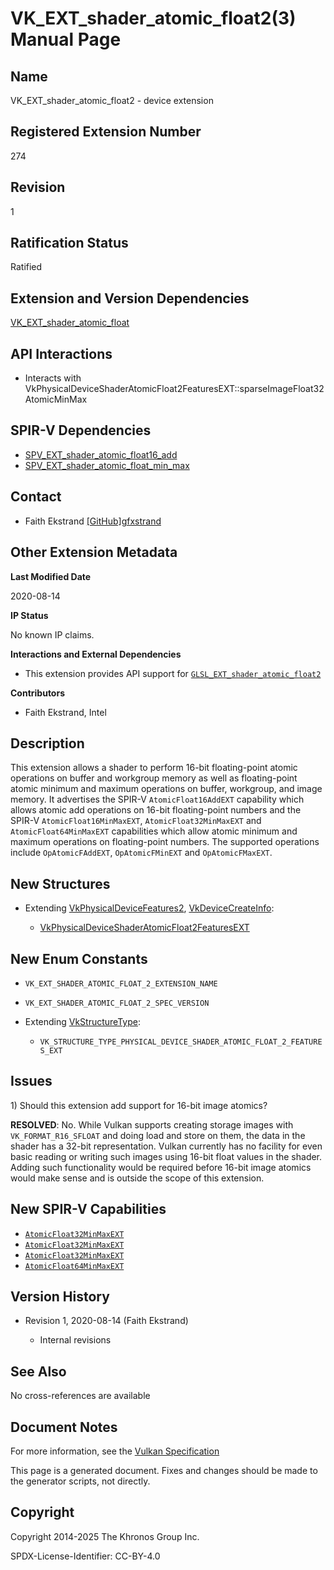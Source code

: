 # VK\_EXT\_shader\_atomic\_float2(3) Manual Page

## Name

VK\_EXT\_shader\_atomic\_float2 - device extension



## [](#_registered_extension_number)Registered Extension Number

274

## [](#_revision)Revision

1

## [](#_ratification_status)Ratification Status

Ratified

## [](#_extension_and_version_dependencies)Extension and Version Dependencies

[VK\_EXT\_shader\_atomic\_float](https://registry.khronos.org/vulkan/specs/latest/man/html/VK_EXT_shader_atomic_float.html)

## [](#_api_interactions)API Interactions

- Interacts with VkPhysicalDeviceShaderAtomicFloat2FeaturesEXT::sparseImageFloat32AtomicMinMax

## [](#_spir_v_dependencies)SPIR-V Dependencies

- [SPV\_EXT\_shader\_atomic\_float16\_add](https://github.khronos.org/SPIRV-Registry/extensions/EXT/SPV_EXT_shader_atomic_float16_add.html)
- [SPV\_EXT\_shader\_atomic\_float\_min\_max](https://github.khronos.org/SPIRV-Registry/extensions/EXT/SPV_EXT_shader_atomic_float_min_max.html)

## [](#_contact)Contact

- Faith Ekstrand [\[GitHub\]gfxstrand](https://github.com/KhronosGroup/Vulkan-Docs/issues/new?body=%5BVK_EXT_shader_atomic_float2%5D%20%40gfxstrand%0A%2AHere%20describe%20the%20issue%20or%20question%20you%20have%20about%20the%20VK_EXT_shader_atomic_float2%20extension%2A)

## [](#_other_extension_metadata)Other Extension Metadata

**Last Modified Date**

2020-08-14

**IP Status**

No known IP claims.

**Interactions and External Dependencies**

- This extension provides API support for [`GLSL_EXT_shader_atomic_float2`](https://github.com/KhronosGroup/GLSL/blob/main/extensions/ext/GLSL_EXT_shader_atomic_float2.txt)

**Contributors**

- Faith Ekstrand, Intel

## [](#_description)Description

This extension allows a shader to perform 16-bit floating-point atomic operations on buffer and workgroup memory as well as floating-point atomic minimum and maximum operations on buffer, workgroup, and image memory. It advertises the SPIR-V `AtomicFloat16AddEXT` capability which allows atomic add operations on 16-bit floating-point numbers and the SPIR-V `AtomicFloat16MinMaxEXT`, `AtomicFloat32MinMaxEXT` and `AtomicFloat64MinMaxEXT` capabilities which allow atomic minimum and maximum operations on floating-point numbers. The supported operations include `OpAtomicFAddEXT`, `OpAtomicFMinEXT` and `OpAtomicFMaxEXT`.

## [](#_new_structures)New Structures

- Extending [VkPhysicalDeviceFeatures2](https://registry.khronos.org/vulkan/specs/latest/man/html/VkPhysicalDeviceFeatures2.html), [VkDeviceCreateInfo](https://registry.khronos.org/vulkan/specs/latest/man/html/VkDeviceCreateInfo.html):
  
  - [VkPhysicalDeviceShaderAtomicFloat2FeaturesEXT](https://registry.khronos.org/vulkan/specs/latest/man/html/VkPhysicalDeviceShaderAtomicFloat2FeaturesEXT.html)

## [](#_new_enum_constants)New Enum Constants

- `VK_EXT_SHADER_ATOMIC_FLOAT_2_EXTENSION_NAME`
- `VK_EXT_SHADER_ATOMIC_FLOAT_2_SPEC_VERSION`
- Extending [VkStructureType](https://registry.khronos.org/vulkan/specs/latest/man/html/VkStructureType.html):
  
  - `VK_STRUCTURE_TYPE_PHYSICAL_DEVICE_SHADER_ATOMIC_FLOAT_2_FEATURES_EXT`

## [](#_issues)Issues

1\) Should this extension add support for 16-bit image atomics?

**RESOLVED**: No. While Vulkan supports creating storage images with `VK_FORMAT_R16_SFLOAT` and doing load and store on them, the data in the shader has a 32-bit representation. Vulkan currently has no facility for even basic reading or writing such images using 16-bit float values in the shader. Adding such functionality would be required before 16-bit image atomics would make sense and is outside the scope of this extension.

## [](#_new_spir_v_capabilities)New SPIR-V Capabilities

- [`AtomicFloat32MinMaxEXT`](https://registry.khronos.org/vulkan/specs/latest/html/vkspec.html#spirvenv-capabilities-table-AtomicFloat16AddEXT)
- [`AtomicFloat32MinMaxEXT`](https://registry.khronos.org/vulkan/specs/latest/html/vkspec.html#spirvenv-capabilities-table-AtomicFloat16MinMaxEXT)
- [`AtomicFloat32MinMaxEXT`](https://registry.khronos.org/vulkan/specs/latest/html/vkspec.html#spirvenv-capabilities-table-AtomicFloat32MinMaxEXT)
- [`AtomicFloat64MinMaxEXT`](https://registry.khronos.org/vulkan/specs/latest/html/vkspec.html#spirvenv-capabilities-table-AtomicFloat64MinMaxEXT)

## [](#_version_history)Version History

- Revision 1, 2020-08-14 (Faith Ekstrand)
  
  - Internal revisions

## [](#_see_also)See Also

No cross-references are available

## [](#_document_notes)Document Notes

For more information, see the [Vulkan Specification](https://registry.khronos.org/vulkan/specs/latest/html/vkspec.html#VK_EXT_shader_atomic_float2)

This page is a generated document. Fixes and changes should be made to the generator scripts, not directly.

## [](#_copyright)Copyright

Copyright 2014-2025 The Khronos Group Inc.

SPDX-License-Identifier: CC-BY-4.0